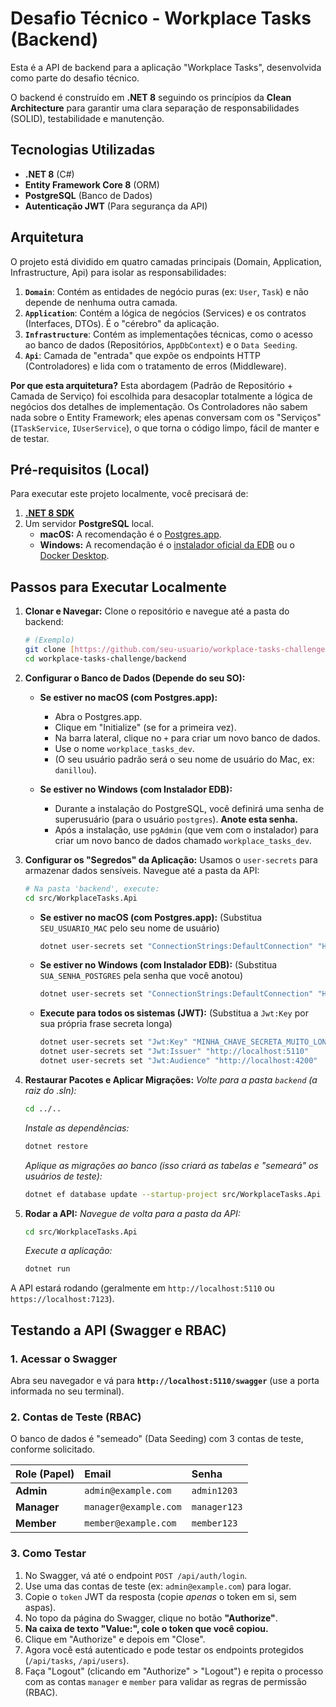 # Desafio Técnico - Workplace Tasks (Backend)

Esta é a API de backend para a aplicação "Workplace Tasks", desenvolvida como parte do desafio técnico.

O backend é construído em **.NET 8** seguindo os princípios da **Clean Architecture** para garantir uma clara separação de responsabilidades (SOLID), testabilidade e manutenção.

## Tecnologias Utilizadas

* **.NET 8** (C#)
* **Entity Framework Core 8** (ORM)
* **PostgreSQL** (Banco de Dados)
* **Autenticação JWT** (Para segurança da API)

## Arquitetura

O projeto está dividido em quatro camadas principais (Domain, Application, Infrastructure, Api) para isolar as responsabilidades:

1. **`Domain`**: Contém as entidades de negócio puras (ex: `User`, `Task`) e não depende de nenhuma outra camada.
2. **`Application`**: Contém a lógica de negócios (Services) e os contratos (Interfaces, DTOs). É o "cérebro" da aplicação.
3. **`Infrastructure`**: Contém as implementações técnicas, como o acesso ao banco de dados (Repositórios, `AppDbContext`) e o `Data Seeding`.
4. **`Api`**: Camada de "entrada" que expõe os endpoints HTTP (Controladores) e lida com o tratamento de erros (Middleware).

**Por que esta arquitetura?**
Esta abordagem (Padrão de Repositório + Camada de Serviço) foi escolhida para desacoplar totalmente a lógica de negócios dos detalhes de implementação. Os Controladores não sabem nada sobre o Entity Framework; eles apenas conversam com os "Serviços" (`ITaskService`, `IUserService`), o que torna o código limpo, fácil de manter e de testar.

## Pré-requisitos (Local)

Para executar este projeto localmente, você precisará de:

1. **[.NET 8 SDK](https://dotnet.microsoft.com/download/dotnet/8.0)**
2. Um servidor **PostgreSQL** local.
    * **macOS:** A recomendação é o [Postgres.app](https://postgresapp.com/).
    * **Windows:** A recomendação é o [instalador oficial da EDB](https://www.enterprisedb.com/downloads/postgres-postgresql-downloads) ou o [Docker Desktop](https://www.docker.com/products/docker-desktop/).

## Passos para Executar Localmente

1. **Clonar e Navegar:**
    Clone o repositório e navegue até a pasta do backend:

    ```bash
    # (Exemplo)
    git clone [https://github.com/seu-usuario/workplace-tasks-challenge.git](https://github.com/seu-usuario/workplace-tasks-challenge.git)
    cd workplace-tasks-challenge/backend
    ```

2. **Configurar o Banco de Dados (Depende do seu SO):**

    * **Se estiver no macOS (com Postgres.app):**
        * Abra o Postgres.app.
        * Clique em "Initialize" (se for a primeira vez).
        * Na barra lateral, clique no `+` para criar um novo banco de dados.
        * Use o nome `workplace_tasks_dev`.
        * (O seu usuário padrão será o seu nome de usuário do Mac, ex: `danillou`).

    * **Se estiver no Windows (com Instalador EDB):**
        * Durante a instalação do PostgreSQL, você definirá uma senha de superusuário (para o usuário `postgres`). **Anote esta senha.**
        * Após a instalação, use `pgAdmin` (que vem com o instalador) para criar um novo banco de dados chamado `workplace_tasks_dev`.

3. **Configurar os "Segredos" da Aplicação:**
    Usamos o `user-secrets` para armazenar dados sensíveis. Navegue até a pasta da API:

    ```bash
    # Na pasta 'backend', execute:
    cd src/WorkplaceTasks.Api
    ```

    * **Se estiver no macOS (com Postgres.app):**
        (Substitua `SEU_USUARIO_MAC` pelo seu nome de usuário)

        ```bash
        dotnet user-secrets set "ConnectionStrings:DefaultConnection" "Host=localhost;Port=5432;Database=workplace_tasks_dev;Username=SEU_USUARIO_MAC"
        ```

    * **Se estiver no Windows (com Instalador EDB):**
        (Substitua `SUA_SENHA_POSTGRES` pela senha que você anotou)

        ```bash
        dotnet user-secrets set "ConnectionStrings:DefaultConnection" "Host=localhost;Port=5432;Database=workplace_tasks_dev;Username=postgres;Password=SUA_SENHA_POSTGRES"
        ```

    * **Execute para todos os sistemas (JWT):**
        (Substitua a `Jwt:Key` por sua própria frase secreta longa)

        ```bash
        dotnet user-secrets set "Jwt:Key" "MINHA_CHAVE_SECRETA_MUITO_LONGA_E_SEGURA_COM_MAIS_DE_32_CARACTERES"
        dotnet user-secrets set "Jwt:Issuer" "http://localhost:5110"
        dotnet user-secrets set "Jwt:Audience" "http://localhost:4200"
        ```

4. **Restaurar Pacotes e Aplicar Migrações:**
    *Volte para a pasta `backend` (a raiz do .sln):*

    ```bash
    cd ../.. 
    ```

    *Instale as dependências:*

    ```bash
    dotnet restore
    ```

    *Aplique as migrações ao banco (isso criará as tabelas e "semeará" os usuários de teste):*

    ```bash
    dotnet ef database update --startup-project src/WorkplaceTasks.Api
    ```

5. **Rodar a API:**
    *Navegue de volta para a pasta da API:*

    ```bash
    cd src/WorkplaceTasks.Api
    ```

    *Execute a aplicação:*

    ```bash
    dotnet run
    ```

A API estará rodando (geralmente em `http://localhost:5110` ou `https://localhost:7123`).

## Testando a API (Swagger e RBAC)

### 1. Acessar o Swagger

Abra seu navegador e vá para **`http://localhost:5110/swagger`** (use a porta informada no seu terminal).

### 2. Contas de Teste (RBAC)

O banco de dados é "semeado" (Data Seeding) com 3 contas de teste, conforme solicitado.

| Role (Papel) | Email | Senha |
| :--- | :--- | :--- |
| **Admin** | `admin@example.com` | `admin1203` |
| **Manager**| `manager@example.com`| `manager123` |
| **Member** | `member@example.com` | `member123` |

### 3. Como Testar

1. No Swagger, vá até o endpoint `POST /api/auth/login`.
2. Use uma das contas de teste (ex: `admin@example.com`) para logar.
3. Copie o `token` JWT da resposta (copie *apenas* o token em si, sem aspas).
4. No topo da página do Swagger, clique no botão **"Authorize"**.
5. **Na caixa de texto "Value:", cole o token que você copiou.**
6. Clique em "Authorize" e depois em "Close".
7. Agora você está autenticado e pode testar os endpoints protegidos (`/api/tasks`, `/api/users`).
8. Faça "Logout" (clicando em "Authorize" > "Logout") e repita o processo com as contas `manager` e `member` para validar as regras de permissão (RBAC).
